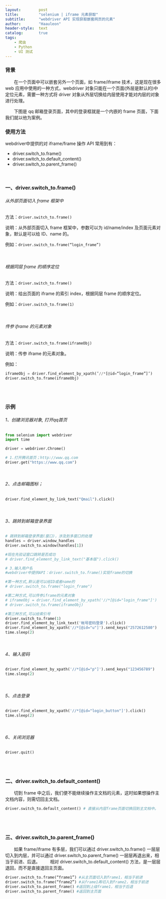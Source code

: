 ```yaml
---
layout:        post
title:         "selenium | iframe 元素获取"
subtitle:      "webdriver API 实现获取嵌套网页的元素"
author:        "Haauleon"
header-style:  text
catalog:       true
tags:
    - 爬虫
    - Python
    - UI 测试
---
```



### 背景
&emsp;&emsp;在一个页面中可以嵌套另外一个页面，如 frame/iframe 技术，这是现在很多 web 应用中使用的一种方式，webdriver 对象只能在一个页面(外层是默认的)中定位元素，需要一种方式将 driver 对象从外层切换给内层使用才能对内层的对象进行处理。      

&emsp;&emsp;下图是 qq 邮箱登录页面，其中的登录框就是一个内嵌的 frame 页面，下面我们就以他为案例。        


### 使用方法
webdriver中提供的对 iframe/frame 操作 API 常用到有：          
- driver.switch_to.frame()   
- driver.switch_to.default_content()
- driver.switch_to.parent_frame()

<br>

### 一、driver.switch_to.frame()
###### 从外部页面切入 frame 框架中
方法：`driver.switch_to.frame()`    

说明：从外部页面切入 frame 框架中，参数可以为 id/name/index 及页面元素对象，默认是可以给 ID、name 的。       

例如：`driver.switch_to.frame(“login_frame”)`

<br>

###### 根据同层 frame 的顺序定位
方法：`driver.switch_to.frame()`         

说明：给出页面的 iframe 的索引 index，根据同层 frame 的顺序定位。      

例如：`driver.switch_to.frame(1)`

<br>
 
###### 传参 iframe 的元素对象
方法：`driver.switch_to.frame(iframeObj)`     

说明：传参 iframe 的元素对象。    

例如：   
```python
iframeObj = driver.find_element_by_xpath(’//*[@id=“login_frame”]’)
driver.switch_to.frame(iframeObj)
```

<br><br>

### 示例
###### 1、创建浏览器对象, 打开qq首页
```python
from selenium import webdriver
import time

driver = webdriver.Chrome()

# 1.打开腾讯首页；http://www.qq.com
driver.get("https://www.qq.com")
```

<br>

###### 2、点击邮箱图标；
```python
driver.find_element_by_link_text("Qmail").click()
```

<br>

###### 3、跳转到邮箱登录界面
```python
# 跳转到邮箱登录界面(窗口)，涉及到多窗口的处理
handles = driver.window_handles
driver.switch_to.window(handles[1])

#现在先验证窗口跳转是否成功
# driver.find_element_by_link_text("基本版").click()

# 3.输入用户名
#webdriver中提供API：driver.switch_to.frame()实现frame的切换

#第一种方式,默认是可以给ID或者name的
# driver.switch_to.frame("login_frame")

#第二种方式,可以传参iframe的元素对象
# iframeObj = driver.find_element_by_xpath('//*[@id="login_frame"]')
# driver.switch_to.frame(iframeObj)

#第三种方式,可以给索引号
driver.switch_to.frame(1)
driver.find_element_by_link_text('帐号密码登录').click()
driver.find_element_by_xpath('//*[@id="u"]').send_keys("2572612580")
time.sleep(2)
```

<br>

###### 4、输入密码
```python
driver.find_element_by_xpath('//*[@id="p"]').send_keys("123456789")
time.sleep(2)
```

<br>

###### 5、点击登录
```python
driver.find_element_by_xpath('//*[@id="login_button"]').click()
time.sleep(2)
```

<br>

###### 6、关闭浏览器
```python
driver.quit()
```

<br><br>

### 二、driver.switch_to.default_content()
&emsp;&emsp;切到 frame 中之后，我们便不能继续操作主文档的元素，这时如果想操作主文档内容，则需切回主文档。        

```python
driver.switch_to.default_content() # 直接从内层frame页面切换回到主文档中。
```

<br><br>

### 三、driver.switch_to.parent_frame()
&emsp;&emsp;如果 frame/iframe 有多层，我们可以通过 driver.switch_to.frame() 一层层切入到内层，并可以通过 driver.switch_to.parent_frame() 一层层再退出来，相当于前进、后退。
&emsp;&emsp;相对 driver.switch_to.default_content() 方法，是一层层退回，而不是直接退回主页面。     

```python
driver.switch_to.frame(“frame1”) #从主页面切入到frame1，相当于前进
driver.switch_to.frame(“frame2”) #从frame1再切入到frame2，相当于前进
driver.switch_to.parent_frame() #返回到上级frame1，相当于后退
driver.switch_to.parent_frame() #返回到主页面
```